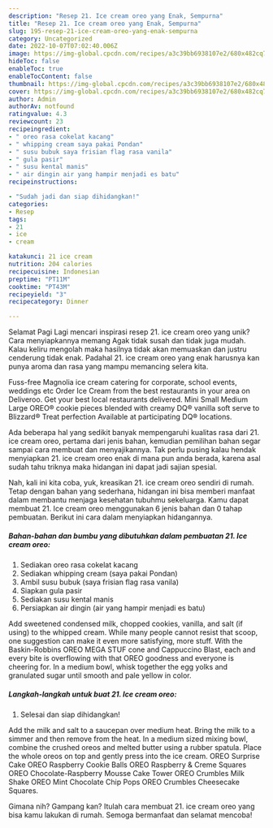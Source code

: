 ```yaml
---
description: "Resep 21. Ice cream oreo yang Enak, Sempurna"
title: "Resep 21. Ice cream oreo yang Enak, Sempurna"
slug: 195-resep-21-ice-cream-oreo-yang-enak-sempurna
category: Uncategorized
date: 2022-10-07T07:02:40.006Z
image: https://img-global.cpcdn.com/recipes/a3c39bb6938107e2/680x482cq70/21-ice-cream-oreo-foto-resep-utama.jpg
hideToc: false
enableToc: true
enableTocContent: false
thumbnail: https://img-global.cpcdn.com/recipes/a3c39bb6938107e2/680x482cq70/21-ice-cream-oreo-foto-resep-utama.jpg
cover: https://img-global.cpcdn.com/recipes/a3c39bb6938107e2/680x482cq70/21-ice-cream-oreo-foto-resep-utama.jpg
author: Admin
authorAv: notfound
ratingvalue: 4.3
reviewcount: 23
recipeingredient:
- " oreo rasa cokelat kacang"
- " whipping cream saya pakai Pondan"
- " susu bubuk saya frisian flag rasa vanila"
- " gula pasir"
- " susu kental manis"
- " air dingin air yang hampir menjadi es batu"
recipeinstructions:

- "Sudah jadi dan siap dihidangkan!"
categories:
- Resep
tags:
- 21
- ice
- cream

katakunci: 21 ice cream 
nutrition: 204 calories
recipecuisine: Indonesian
preptime: "PT11M"
cooktime: "PT43M"
recipeyield: "3"
recipecategory: Dinner

---
```



Selamat Pagi Lagi mencari inspirasi resep 21. ice cream oreo yang unik? Cara menyiapkannya memang Agak tidak susah dan tidak juga mudah. Kalau keliru mengolah maka hasilnya tidak akan memuaskan dan justru cenderung tidak enak. Padahal 21. ice cream oreo yang enak harusnya kan punya aroma dan rasa yang mampu memancing selera kita.


Fuss-free Magnolia ice cream catering for corporate, school events, weddings etc Order Ice Cream from the best restaurants in your area on Deliveroo. Get your best local restaurants delivered. Mini Small Medium Large OREO® cookie pieces blended with creamy DQ® vanilla soft serve to Blizzard® Treat perfection Available at participating DQ® locations.

Ada beberapa hal yang sedikit banyak mempengaruhi kualitas rasa dari 21. ice cream oreo, pertama dari jenis bahan, kemudian pemilihan bahan segar sampai cara membuat dan menyajikannya. Tak perlu pusing kalau hendak menyiapkan 21. ice cream oreo enak di mana pun anda berada, karena asal sudah tahu triknya maka hidangan ini dapat jadi sajian spesial.


Nah, kali ini kita coba, yuk, kreasikan 21. ice cream oreo sendiri di rumah. Tetap dengan bahan yang sederhana, hidangan ini bisa memberi manfaat dalam membantu menjaga kesehatan tubuhmu sekeluarga. Kamu dapat membuat 21. Ice cream oreo menggunakan 6 jenis bahan dan 0 tahap pembuatan. Berikut ini cara dalam menyiapkan hidangannya.

<!--inarticleads1-->

##### Bahan-bahan dan bumbu yang dibutuhkan dalam pembuatan 21. Ice cream oreo:

1. Sediakan  oreo rasa cokelat kacang
1. Sediakan  whipping cream (saya pakai Pondan)
1. Ambil  susu bubuk (saya frisian flag rasa vanila)
1. Siapkan  gula pasir
1. Sediakan  susu kental manis
1. Persiapkan  air dingin (air yang hampir menjadi es batu)


Add sweetened condensed milk, chopped cookies, vanilla, and salt (if using) to the whipped cream. While many people cannot resist that scoop, one suggestion can make it even more satisfying, more stuff. With the Baskin-Robbins OREO MEGA STUF cone and Cappuccino Blast, each and every bite is overflowing with that OREO goodness and everyone is cheering for. In a medium bowl, whisk together the egg yolks and granulated sugar until smooth and pale yellow in color. 

<!--inarticleads2-->

##### Langkah-langkah untuk buat 21. Ice cream oreo:


1. Selesai dan siap dihidangkan!

Add the milk and salt to a saucepan over medium heat. Bring the milk to a simmer and then remove from the heat. In a medium sized mixing bowl, combine the crushed oreos and melted butter using a rubber spatula. Place the whole oreos on top and gently press into the ice cream. OREO Surprise Cake OREO Raspberry Cookie Balls OREO Raspberry &amp; Creme Squares OREO Chocolate-Raspberry Mousse Cake Tower OREO Crumbles Milk Shake OREO Mint Chocolate Chip Pops OREO Crumbles Cheesecake Squares. 

Gimana nih? Gampang kan? Itulah cara membuat 21. ice cream oreo yang bisa kamu lakukan di rumah. Semoga bermanfaat dan selamat mencoba!
